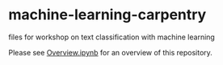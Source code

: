 # machine-learning-carpentry
files for workshop on text classification with machine learning

Please see [Overview.ipynb](Overview.ipynb) for an overview of this repository.  
